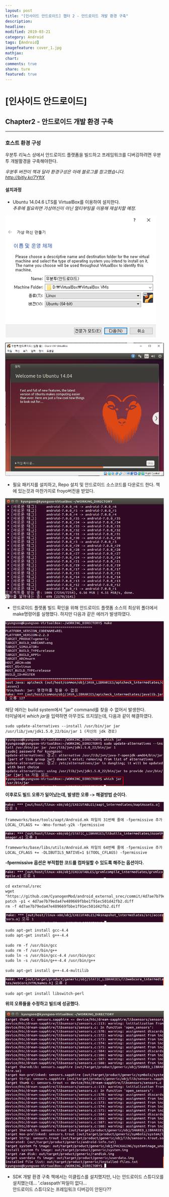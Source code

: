 ```yaml
---
layout: post
title: "[인사이드 안드로이드] 챕터 2 - 안드로이드 개발 환경 구축"
description:
headline:
modified: 2019-03-21
category: Android
tags: [Android]
imagefeature: cover_1.jpg
mathjax:
chart:
comments: true
share: ture
featured: true
---
```


# [인사이드 안드로이드]


## Chapter2 - 안드로이드 개발 환경 구축


---------------------------------------


### 호스트 환경 구성

우분투 리눅스 상에서 안드로이드 플랫폼을 빌드하고 프레임워크를 디버깅하려면 우분투 개발활경을 구축해야한다.

*우분투 버전이 책과 달라 환경구성은 아래 블로그를 참고했습니다.*  
*http://bitly.kr/7YftX*

#### 설치과정

* Ubuntu 14.04.6 LTS를 VirtualBox를 이용하여 설치한다.  
*추후에 필요하면 가상머신이 아닌 멀티부팅을 이용해 재설치할 예정.*  

![Alt text](/images/post/install1.PNG "설치1")

![Alt text](/images/post/install2.PNG "설치2")

* 필요 패키지를 설치하고, Repo 설치 및 안드로이드 소스코드를 다운로드 한다. 책에 있는것과 마찬가지로 froyo버전을 받았다.

![Alt text](/images/post/install3.PNG "설치3")

* 안드로이드 플랫폼 빌드 확인을 위해 안드로이드 플랫폼 소스의 최상위 폴더에서 make명령어를 실행했다. 하지만 다음과 같은 에러가 발생하였다.

![Alt text](/images/post/error1.PNG "에러1")

해당 에러는 build system에서 "jar" command를 찾을 수 없어서 발생한다.  
터미널에서 *which jar*을 입력하면 아무것도 뜨지않는데, 다음과 같이 해결하였다.  
```
sudo update-alternatives --install /usr/bin/jar jar /usr/lib/jvm/jdk1.5.0_22/bin/jar 1 (자신의 jdk 경로)
```

![Alt text](/images/post/error2.PNG "에러2")

**이후로도 빌드 오류가 일어났는데, 발생한 오류 -> 해결방법 순이다.**

![Alt text](/images/post/error3.PNG "에러3")
```
frameworks/base/tools/aapt/Android.mk 파일의 31번째 줄에 -fpermissive 추가  
LOCAL_CFLAGS += -Wno-format-y2k -fpermissive
```

![Alt text](/images/post/error4.PNG "에러4")
```
frameworks/base/libs/utils/Android.mk 파일의 64번째 줄에 -fpermissive 추가  
LOCAL_CFLAGS += -DLIBUTILS_NATIVE=1 $(TOOL_CFLAGS) -fpermissive
```

**-fpermissive 옵션은 부적합한 코드를 컴파일할 수 있도록 해주는 옵션이다.**

![Alt text](/images/post/error5.PNG "에러5")
```
cd external/srec  
wget "https://github.com/CyanogenMod/android_external_srec/commit/4d7ae7b79eda47e489669fbbe1f91ec501d42fb2.diff"  
patch -p1 < 4d7ae7b79eda47e489669fbbe1f91ec501d42fb2.diff  
rm -f 4d7ae7b79eda47e489669fbbe1f91ec501d42fb2.diff  
```

![Alt text](/images/post/error6.PNG "에러6")
```
sudo apt-get install gcc-4.4  
sudo apt-get install g++-4.4  

sudo rm -f /usr/bin/gcc  
sudo rm -f /usr/bin/g++  
sudo ln -s /usr/bin/gcc-4.4 /usr/bin/gcc  
sudo ln -s /usr/bin/g++-4.4 /usr/bin/g++  

sudo apt-get install g++-4.4-multilib  
```

![Alt text](/images/post/error7.PNG "에러7")
```
sudo apt-get install libswitch-perl
```

**위의 오류들을 수정하고 빌드에 성공했다.**

![Alt text](/images/post/build.PNG "빌드완료")


* SDK 개발 환경 구축
책에서는 이클립스를 설치했지만, 나는 안드로이드 스튜디오를 설치했는데... '.classpath'파일이 없다...  
안드로이드 스튜디오는 프레임워크 디버깅이 안된다??

